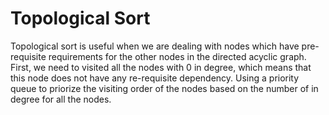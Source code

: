 # Topological Sort

Topological sort is useful when we are dealing with nodes which have pre-requisite requirements for the other nodes in the directed acyclic graph. First, we need to visited
all the nodes with 0 in degree, which means that this node does not have any re-requisite dependency. Using a priority queue to priorize the visiting order of the nodes based 
on the number of in degree for all the nodes.
